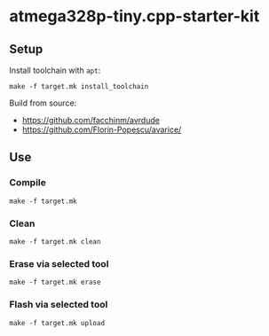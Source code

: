 # atmega328p-tiny.cpp-starter-kit
## Setup
Install toolchain with `apt`:
```shell
make -f target.mk install_toolchain
```

Build from source:
- https://github.com/facchinm/avrdude
- https://github.com/Florin-Popescu/avarice/

## Use
### Compile
```shell
make -f target.mk
```

### Clean
```shell
make -f target.mk clean
```

### Erase via selected tool
```shell
make -f target.mk erase
```

### Flash via selected tool
```shell
make -f target.mk upload
```
